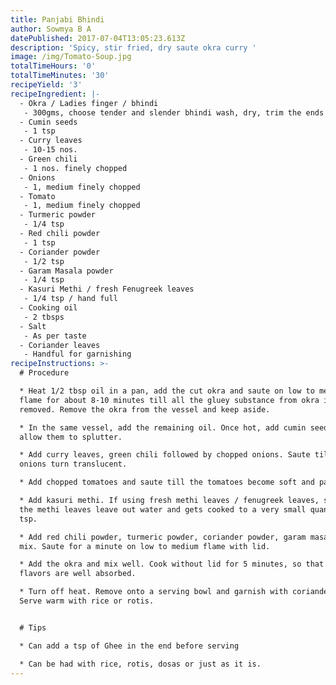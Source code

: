 ```yaml
---
title: Panjabi Bhindi
author: Sowmya B A
datePublished: 2017-07-04T13:05:23.613Z
description: 'Spicy, stir fried, dry saute okra curry '
image: /img/Tomato-Soup.jpg
totalTimeHours: '0'
totalTimeMinutes: '30'
recipeYield: '3'
recipeIngredient: |-
  - Okra / Ladies finger / bhindi
   - 300gms, choose tender and slender bhindi wash, dry, trim the ends and cut into 1/2" pieces
  - Cumin seeds
   - 1 tsp
  - Curry leaves
   - 10-15 nos.
  - Green chili
   - 1 nos. finely chopped
  - Onions
   - 1, medium finely chopped
  - Tomato
   - 1, medium finely chopped
  - Turmeric powder
   - 1/4 tsp
  - Red chili powder
   - 1 tsp
  - Coriander powder
   - 1/2 tsp
  - Garam Masala powder
   - 1/4 tsp
  - Kasuri Methi / fresh Fenugreek leaves
   - 1/4 tsp / hand full
  - Cooking oil
   - 2 tbsps
  - Salt
   - As per taste
  - Coriander leaves
   - Handful for garnishing
recipeInstructions: >-
  # Procedure

  * Heat 1/2 tbsp oil in a pan, add the cut okra and saute on low to medium
  flame for about 8-10 minutes till all the gluey substance from okra is
  removed. Remove the okra from the vessel and keep aside.

  * In the same vessel, add the remaining oil. Once hot, add cumin seeds and
  allow them to splutter. 

  * Add curry leaves, green chili followed by chopped onions. Saute till the
  onions turn translucent.

  * Add chopped tomatoes and saute till the tomatoes become soft and paste like.

  * Add kasuri methi. If using fresh methi leaves / fenugreek leaves, saute till
  the methi leaves leave out water and gets cooked to a very small quantity of 1
  tsp.

  * Add red chili powder, turmeric powder, coriander powder, garam masala and
  mix. Saute for a minute on low to medium flame with lid.

  * Add the okra and mix well. Cook without lid for 5 minutes, so that all the
  flavors are well absorbed.

  * Turn off heat. Remove onto a serving bowl and garnish with coriander leaves.
  Serve warm with rice or rotis.


  # Tips

  * Can add a tsp of Ghee in the end before serving

  * Can be had with rice, rotis, dosas or just as it is.
---
```





